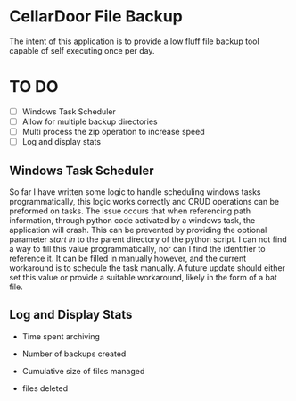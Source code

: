 # CellarDoor File Backup
The intent of this application is to provide a low fluff file backup tool capable of self executing once per day.

# TO DO
- [ ] Windows Task Scheduler 
- [ ] Allow for multiple backup directories
- [ ] Multi process the zip operation to increase speed
- [ ] Log and display stats

## Windows Task Scheduler
So far I have written some logic to handle scheduling windows tasks programmatically, this logic works correctly and CRUD operations can be preformed on tasks. The issue occurs that when referencing path information, through python code activated by a windows task, the application will crash. This can be prevented by providing the optional parameter *start in* to the parent directory of the python script. I can not find a way to fill this value programmatically, nor can I find the identifier to reference it. It can be filled in manually however, and the current workaround is to schedule the task manually. A future update should either set this value or provide a suitable workaround, likely in the form of a bat file.

## Log and Display Stats
- Time spent archiving
- Number of backups created
- Cumulative size of files managed 

- files deleted

